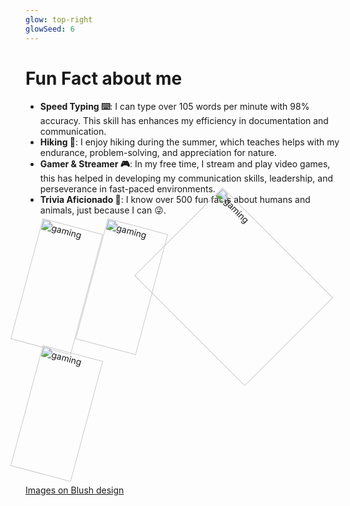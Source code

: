 ```yaml
---
glow: top-right
glowSeed: 6
---
```


# Fun Fact about me

<v-clicks depths="1">

- **Speed Typing ⌨️**: I can type over 105 words per minute with 98% accuracy. This skill has enhances my efficiency in documentation and communication.
- **Hiking 🗻**: I enjoy hiking during the summer, which teaches helps with my endurance, problem-solving, and appreciation for nature.
- **Gamer & Streamer 🎮**: In my free time, I stream and play video games, this has helped in developing my communication skills, leadership, and perseverance in fast-paced environments.
- **Trivia Aficionado 🧩**: I know over 500 fun facts about humans and animals, just because I can 😜.
</v-clicks>

<img v-click="1" src="/Brazuca - Sitting.png" class="  fill-current absolute bottom-20 right-4" width="100" height="200"  style="transform: rotate(15deg);" alt="gaming" />
<img v-click="2" src="/Hobbies - Monocycle.png" class="  fill-current absolute bottom-0 left-4" width="100" height="200"  style="transform: rotate(15deg);" alt="gaming" />
<img v-click="3" src="/Hobbies - Control.png" class=" text-red-500 fill-current absolute bottom-10 right-48" width="250" height="200"  style="transform: rotate(45deg);" alt="gaming" />
<img v-click="4" src="/Hobbies - Fish.png" class="  fill-current absolute bottom-20 left-48" width="100" height="200"  style="transform: rotate(15deg);" alt="gaming" />

<a v-click="4" class="text-center mt-4" href="https://blush.design/illustration/s/owuy6TrIMRerbzXG?c=Base_0%7Ee9553c_Hair_0%7Ee9553b_Skin_0%7Ea93132" alt="personal photograph by Oluwatoyin Jolaoso" title="Portfolio Photograph by Oluwatoyin Jolaoso">Images on Blush design
    </a>
